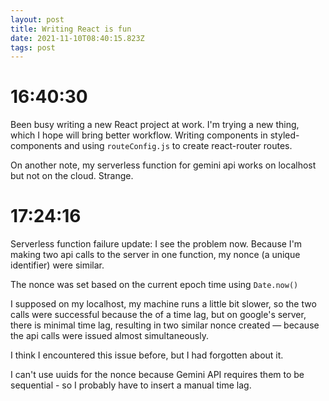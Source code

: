 ```yaml
---
layout: post
title: Writing React is fun
date: 2021-11-10T08:40:15.823Z
tags: post
---
```


# 16:40:30

Been busy writing a new React project at work. I'm trying a new thing, which I hope will bring better workflow. Writing components in styled-components and using `routeConfig.js` to create react-router routes.

On another note, my serverless function for gemini api works on localhost but not on the cloud. Strange.

# 17:24:16

Serverless function failure update: I see the problem now. Because I'm making two api calls to the server in one function, my nonce (a unique identifier) were similar.

The nonce was set based on the current epoch time using `Date.now()`

I supposed on my localhost, my machine runs a little bit slower, so the two calls were successful because the of a time lag, but on google's server, there is minimal time lag, resulting in two similar nonce created — because the api calls were issued almost simultaneously.

I think I encountered this issue before, but I had forgotten about it.

I can't use uuids for the nonce because Gemini API requires them to be sequential - so I probably have to insert a manual time lag.
